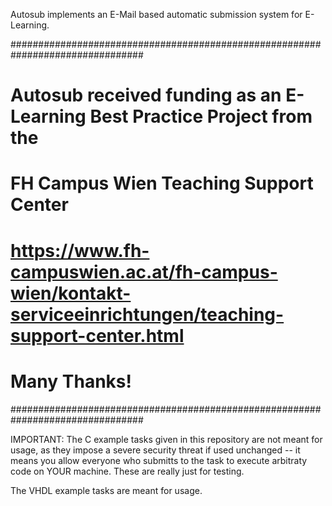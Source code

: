 Autosub implements an E-Mail based automatic submission system for E-Learning.

################################################################################
# Autosub received funding as an E-Learning Best Practice Project from the
#
#             FH Campus Wien Teaching Support Center
# https://www.fh-campuswien.ac.at/fh-campus-wien/kontakt-serviceeinrichtungen/teaching-support-center.html
#
# Many Thanks!
################################################################################

IMPORTANT: 
The C example tasks given in this repository are not meant for usage, as they
impose a severe security threat if used unchanged -- it means you allow everyone
who submitts to the task to execute arbitraty code on YOUR machine. These are really
just for testing.

The VHDL example tasks are meant for usage.
